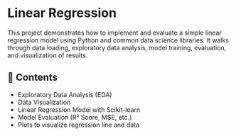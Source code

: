 # Linear Regression

This project demonstrates how to implement and evaluate a simple linear regression model using Python and common data science libraries. 
It walks through data loading, exploratory data analysis, model training, evaluation, and visualization of results.

## 📁 Contents

- Exploratory Data Analysis (EDA)
- Data Visualization
- Linear Regression Model with Scikit-learn
- Model Evaluation (R² Score, MSE, etc.)
- Plots to visualize regression line and data

